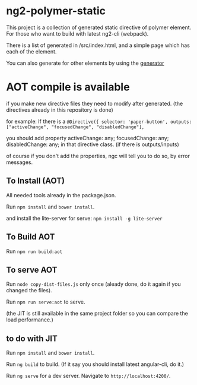 # ng2-polymer-static

This project is a collection of generated static directive of polymer element.
For those who want to build with latest ng2-cli (webpack).

There is a list of generated in /src/index.html, and a simple page which has each of the element.

You can also generate for other elements by using the [generator](https://github.com/hydraslay/ng2-polymer-static-gen)


# AOT compile is available 

if you make new directive files they need to modify after generated.
(the directives already in this repository is done)

for example:
If there is a 
`@Directive({
    selector: 'paper-button',
    outputs: ["activeChange", "focusedChange", "disabledChange"],`

you should add property 
  activeChange: any;
  focusedChange: any;
  disabledChange: any;
in that directive class. (if there is outputs/inputs)

of course if you don't add the properties, ngc will tell you to do so, by error messages.

## To Install (AOT)

All needed tools already in the package.json.

Run `npm install` and `bower install`.

and install the lite-server for serve:
`npm install -g lite-server`

## To Build AOT

Run `npm run build:aot`

## To serve AOT

Run `node copy-dist-files.js` only once (aleady done, do it again if you changed the files).

Run `npm run serve:aot` to serve.

(the JIT is still available in the same project folder so you can compare the load performance.)


## to do with JIT

Run `npm install` and `bower install`.

Run `ng build` to build.
(If it say you should install latest angular-cli, do it.)

Run `ng serve` for a dev server. Navigate to `http://localhost:4200/`. 


